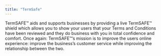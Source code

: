 ```yaml
---
title: "TermSafe"
---
```


TermSAFE™ aids and supports businesses by providing a live TermSAFE™ shield which allows you to show your users that your Terms and Conditions have been reviewed and they do business with you in total confidence and comfort. Once again: TermSAFE™’s mission is to improve the users online experience: improve the business’s customer service while improving the relationship between the two.

